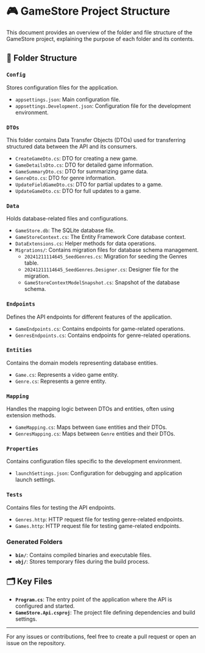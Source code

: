 # 🎮 GameStore Project Structure

This document provides an overview of the folder and file structure of the GameStore project, explaining the purpose of each folder and its contents.

## 📂 Folder Structure

### **`Config`**
Stores configuration files for the application.
- `appsettings.json`: Main configuration file.
- `appsettings.Development.json`: Configuration file for the development environment.

### **`DTOs`**
This folder contains Data Transfer Objects (DTOs) used for transferring structured data between the API and its consumers.
- `CreateGameDto.cs`: DTO for creating a new game.
- `GameDetailsDto.cs`: DTO for detailed game information.
- `GameSummaryDto.cs`: DTO for summarizing game data.
- `GenreDto.cs`: DTO for genre information.
- `UpdateFieldGameDto.cs`: DTO for partial updates to a game.
- `UpdateGameDto.cs`: DTO for full updates to a game.

### **`Data`**
Holds database-related files and configurations.
- `GameStore.db`: The SQLite database file.
- `GameStoreContext.cs`: The Entity Framework Core database context.
- `DataExtensions.cs`: Helper methods for data operations.
- `Migrations/`: Contains migration files for database schema management.
  - `20241211114645_SeedGenres.cs`: Migration for seeding the Genres table.
  - `20241211114645_SeedGenres.Designer.cs`: Designer file for the migration.
  - `GameStoreContextModelSnapshot.cs`: Snapshot of the database schema.

### **`Endpoints`**
Defines the API endpoints for different features of the application.
- `GameEndpoints.cs`: Contains endpoints for game-related operations.
- `GenresEndpoints.cs`: Contains endpoints for genre-related operations.

### **`Entities`**
Contains the domain models representing database entities.
- `Game.cs`: Represents a video game entity.
- `Genre.cs`: Represents a genre entity.

### **`Mapping`**
Handles the mapping logic between DTOs and entities, often using extension methods.
- `GameMapping.cs`: Maps between `Game` entities and their DTOs.
- `GenresMapping.cs`: Maps between `Genre` entities and their DTOs.

### **`Properties`**
Contains configuration files specific to the development environment.
- `launchSettings.json`: Configuration for debugging and application launch settings.

### **`Tests`**
Contains files for testing the API endpoints.
- `Genres.http`: HTTP request file for testing genre-related endpoints.
- `Games.http`: HTTP request file for testing game-related endpoints.

### **Generated Folders**
- **`bin/`**: Contains compiled binaries and executable files.
- **`obj/`**: Stores temporary files during the build process.

## 🗂️ Key Files
- **`Program.cs`**: The entry point of the application where the API is configured and started.
- **`GameStore.Api.csproj`**: The project file defining dependencies and build settings.

---

For any issues or contributions, feel free to create a pull request or open an issue on the repository.
